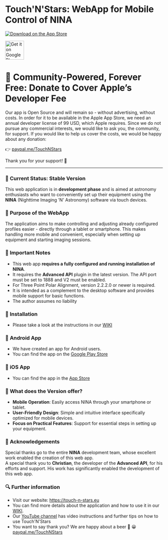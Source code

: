 # Touch'N'Stars: WebApp for Mobile Control of NINA

[![Download on the App Store](https://tools.applemediaservices.com/api/badges/download-on-the-app-store/black/en-us?size=250x83)](https://apps.apple.com/us/app/touch-n-stars/id6744902856)

<a href="https://play.google.com/store/apps/details?id=com.TouchNStars.dev"><img alt="Get it on Google Play" src="https://play.google.com/intl/en_us/badges/static/images/badges/en_badge_web_generic.png" height="60"></a>

# 🤝 **Community-Powered, Forever Free: Donate to Cover Apple’s Developer Fee**

Our app is Open Source and will remain so - without advertising, without costs.
In order for it to be available in the Apple App Store, we need an annual developer license of 99 USD, which Apple requires.
Since we do not pursue any commercial interests, we would like to ask you, the community, for support.
If you would like to help us cover the costs, we would be happy about any donation:

👉 [paypal.me/TouchNStars](http://paypal.me/TouchNStars)

Thank you for your support! 💜

---

### 🚀 **Current Status: Stable Version**  
This web application is in **development phase** and is aimed at astronomy enthusiasts who want to conveniently set up their equipment using the **NINA** (Nighttime Imaging 'N' Astronomy) software via touch devices.  

### 🏁 **Purpose of the WebApp**  
The application aims to make controlling and adjusting already configured profiles easier - directly through a tablet or smartphone. This makes handling more mobile and convenient, especially when setting up equipment and starting imaging sessions.  

### 🧩 **Important Notes**  
- This web app **requires a fully configured and running installation of NINA**.  
- It requires the **Advanced API** plugin in the latest version.
  The API port must be set to 1888 and V2 must be enabled.
- For Three Point Polar Alignment, version 2.2.2.0 or newer is required.
- It is intended as a complement to the desktop software and provides mobile support for basic functions.
- The author assumes no liability
  
### 🔧 **Installation**
- Please take a look at the instructions in our [WIKI](https://github.com/Touch-N-Stars/Touch-N-Stars/wiki/Touch'N'Stars-Wiki#-important-notes)

### 📱 **Android App**
- We have created an app for Android users.
- You can find the app on the [Google Play Store](https://play.google.com/store/apps/details?id=com.TouchNStars.dev)

### 📱 **iOS App**
- You can find the app in the [App Store](https://apps.apple.com/us/app/touch-n-stars/id6744902856)

### 🧪 **What does the Version offer?**  
- **Mobile Operation**: Easily access NINA through your smartphone or tablet.  
- **User-Friendly Design**: Simple and intuitive interface specifically optimized for mobile devices.  
- **Focus on Practical Features**: Support for essential steps in setting up your equipment.  

### 💙 **Acknowledgements**  
Special thanks go to the entire **NINA** development team, whose excellent work enabled the creation of this web app.  
A special thank you to **Christian**, the developer of the **Advanced API**, for his efforts and support. His work has significantly enabled the development of this web app.

### 🔍 Further information
- Visit our website: https://touch-n-stars.eu
- You can find more details about the application and how to use it in our [WIKI](https://github.com/Touch-N-Stars/Touch-N-Stars/wiki/Touch'N'Stars-Wiki).
- Our [YouTube channel](https://www.youtube.com/watch?v=0chtlhO_cX4&list=PLAT-Qw0mxhRLn1KzFKGRuu3Pur-gjNS2C) has video instructions and further tips on how to use Touch'N'Stars
- You want to say thank you? We are happy about a beer 🍻 😀 [paypal.me/TouchNStars](http://paypal.me/TouchNStars)
